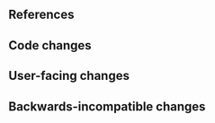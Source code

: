 <!--
Thanks for contributing to jupikchr!
Please fill out the following items to submit a pull request.
See the contributing guidelines for more information:
https://github.com/deathbeds/jupikchr/blob/main/CONTRIBUTING.md
-->

## References

<!-- Note issue numbers this pull request addresses (should be at least one, see contributing guidelines above). -->

<!-- Note any other pull requests that address this issue and how this pull request is different. -->

## Code changes

<!-- Describe the code changes and how they address the issue. -->

## User-facing changes

<!-- Describe any visual or user interaction changes and how they address the issue. -->

<!-- For visual changes, include before and after screenshots here. -->

## Backwards-incompatible changes

<!-- Describe any backwards-incompatible changes to jupikchr public APIs. -->
